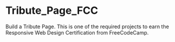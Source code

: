 # Tribute_Page_FCC
Build a Tribute Page. This is one of the required projects to earn the Responsive Web Design Certification from FreeCodeCamp.
